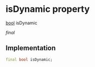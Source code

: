 


# isDynamic property






[bool](https://api.flutter.dev/flutter/dart-core/bool-class.html) isDynamic
  
_final_






## Implementation

```dart
final bool isDynamic;


```







